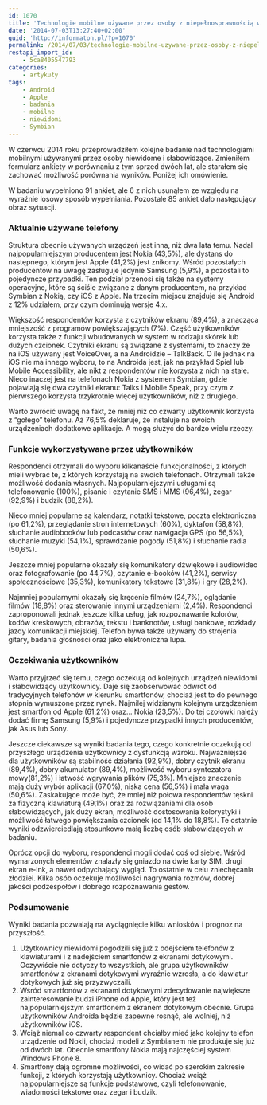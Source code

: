 ```yaml
---
id: 1070
title: 'Technologie mobilne używane przez osoby z niepełnosprawnością wzroku 2014'
date: '2014-07-03T13:27:40+02:00'
guid: 'http://informaton.pl/?p=1070'
permalink: /2014/07/03/technologie-mobilne-uzywane-przez-osoby-z-niepelnosprawnoscia-wzroku-2014/
restapi_import_id:
    - 5ca8405547793
categories:
    - artykuły
tags:
    - Android
    - Apple
    - badania
    - mobilne
    - niewidomi
    - Symbian
---
```


W czerwcu 2014 roku przeprowadziłem kolejne badanie nad technologiami mobilnymi używanymi przez osoby niewidome i słabowidzące. Zmieniłem formularz ankiety w porównaniu z tym sprzed dwóch lat, ale starałem się zachować możliwość porównania wyników. Poniżej ich omówienie.

W badaniu wypełniono 91 ankiet, ale 6 z nich usunąłem ze względu na wyraźnie losowy sposób wypełniania. Pozostałe 85 ankiet dało następujący obraz sytuacji.

### Aktualnie używane telefony

Struktura obecnie używanych urządzeń jest inna, niż dwa lata temu. Nadal najpopularniejszym producentem jest Nokia (43,5%), ale dystans do następnego, którym jest Apple (41,2%) jest znikomy. Wśród pozostałych producentów na uwagę zasługuje jedynie Samsung (5,9%), a pozostali to pojedyncze przypadki. Ten podział przenosi się także na systemy operacyjne, które są ściśle związane z danym producentem, na przykład Symbian z Nokią, czy iOS z Apple. Na trzecim miejscu znajduje się Android z 12% udziałem, przy czym dominują wersje 4.x.

Większość respondentów korzysta z czytników ekranu (89,4%), a znacząca mniejszość z programów powiększających (7%). Część użytkowników korzysta także z funkcji wbudowanych w system w rodzaju skórek lub dużych czcionek. Czytniki ekranu są związane z systemami, to znaczy że na iOS używany jest VoiceOver, a na Androidzie – TalkBack. O ile jednak na iOS nie ma innego wyboru, to na Androida jest, jak na przykład Spiel lub Mobile Accessibility, ale nikt z respondentów nie korzysta z nich na stałe. Nieco inaczej jest na telefonach Nokia z systemem Symbian, gdzie pojawiają się dwa czytniki ekranu: Talks i Mobile Speak, przy czym z pierwszego korzysta trzykrotnie więcej użytkowników, niż z drugiego.

Warto zwrócić uwagę na fakt, że mniej niż co czwarty użytkownik korzysta z “gołego” telefonu. Aż 76,5% deklaruje, że instaluje na swoich urządzeniach dodatkowe aplikacje. A mogą służyć do bardzo wielu rzeczy.

### Funkcje wykorzystywane przez użytkowników

Respondenci otrzymali do wyboru kilkanaście funkcjonalności, z których mieli wybrać te, z których korzystają na swoich telefonach. Otrzymali także możliwość dodania własnych. Najpopularniejszymi usługami są telefonowanie (100%), pisanie i czytanie SMS i MMS (96,4%), zegar (92,9%) i budzik (88,2%).

Nieco mniej popularne są kalendarz, notatki tekstowe, poczta elektroniczna (po 61,2%), przeglądanie stron internetowych (60%), dyktafon (58,8%), słuchanie audiobooków lub podcastów oraz nawigacja GPS (po 56,5%), słuchanie muzyki (54,1%), sprawdzanie pogody (51,8%) i słuchanie radia (50,6%).

Jeszcze mniej popularne okazały się komunikatory dźwiękowe i audiowideo oraz fotografowanie (po 44,7%), czytanie e-booków (41,2%), serwisy społecznościowe (35,3%), komunikatory tekstowe (31,8%) i gry (28,2%).

Najmniej popularnymi okazały się kręcenie filmów (24,7%), oglądanie filmów (18,8%) oraz sterowanie innymi urządzeniami (2,4%). Respondenci zaproponowali jednak jeszcze kilka usług, jak rozpoznawanie kolorów, kodów kreskowych, obrazów, tekstu i banknotów, usługi bankowe, rozkłady jazdy komunikacji miejskiej. Telefon bywa także używany do strojenia gitary, badania głośności oraz jako elektroniczna lupa.

### Oczekiwania użytkowników

Warto przyjrzeć się temu, czego oczekują od kolejnych urządzeń niewidomi i słabowidzący użytkownicy. Daje się zaobserwować odwrót od tradycyjnych telefonów w kierunku smartfonów, chociaż jest to do pewnego stopnia wymuszone przez rynek. Najmilej widzianym kolejnym urządzeniem jest smartfon od Apple (61,2%) oraz… Nokia (23,5%). Do tej czołówki należy dodać firmę Samsung (5,9%) i pojedyncze przypadki innych producentów, jak Asus lub Sony.

Jeszcze ciekawsze są wyniki badania tego, czego konkretnie oczekują od przyszłego urządzenia użytkownicy z dysfunkcją wzroku. Najważniejsze dla użytkowników są stabilność działania (92,9%), dobry czytnik ekranu (89,4%), dobry akumulator (89,4%), możliwość wyboru syntezatora mowy(81,2%) i łatwość wgrywania plików (75,3%). Mniejsze znaczenie mają duży wybór aplikacji (67,0%), niska cena (56,5%) i mała waga (50,6%). Zaskakujące może być, że mniej niż połowa respondentów tęskni za fizyczną klawiaturą (49,1%) oraz za rozwiązaniami dla osób słabowidzących, jak duży ekran, możliwość dostosowania kolorystyki i możliwość łatwego powiększania czcionek (od 14,1% do 18,8%). Te ostatnie wyniki odzwierciedlają stosunkowo małą liczbę osób słabowidzących w badaniu.

Oprócz opcji do wyboru, respondenci mogli dodać coś od siebie. Wśród wymarzonych elementów znalazły się gniazdo na dwie karty SIM, drugi ekran e-ink, a nawet odpychający wygląd. To ostatnie w celu zniechęcania złodziei. Kilka osób oczekuje możliwości nagrywania rozmów, dobrej jakości podzespołów i dobrego rozpoznawania gestów.

### Podsumowanie

Wyniki badania pozwalają na wyciągnięcie kilku wniosków i prognoz na przyszłość.

1. Użytkownicy niewidomi pogodzili się już z odejściem telefonów z klawiaturami i z nadejściem smartfonów z ekranami dotykowymi. Oczywiście nie dotyczy to wszystkich, ale grupa użytkowników smartfonów z ekranami dotykowymi wyraźnie wzrosła, a do klawiatur dotykowych już się przyzwyczaili.
2. Wśród smartfonów z ekranami dotykowymi zdecydowanie największe zainteresowanie budzi iPhone od Apple, który jest też najpopularniejszym smartfonem z ekranem dotykowym obecnie. Grupa użytkowników Androida będzie zapewne rosnąć, ale wolniej, niż użytkowników iOS.
3. Wciąż niemal co czwarty respondent chciałby mieć jako kolejny telefon urządzenie od Nokii, chociaż modeli z Symbianem nie produkuje się już od dwóch lat. Obecnie smartfony Nokia mają najczęściej system Windows Phone 8.
4. Smartfony dają ogromne możliwości, co widać po szerokim zakresie funkcji, z których korzystają użytkownicy. Chociaż wciąż najpopularniejsze są funkcje podstawowe, czyli telefonowanie, wiadomości tekstowe oraz zegar i budzik.
